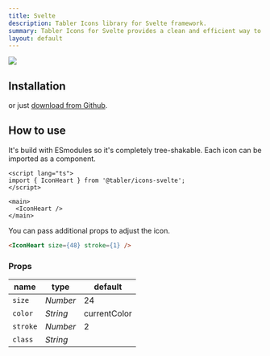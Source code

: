 ```yaml
---
title: Svelte
description: Tabler Icons library for Svelte framework.
summary: Tabler Icons for Svelte provides a clean and efficient way to use Tabler's comprehensive icon set in Svelte applications, helping developers deliver polished, user-friendly designs.
layout: default
---
```


![](/docs/icons/package-svelte.png)


## Installation

<TabsPackage name="@tabler/icons-svelte" />

or just [download from Github](https://github.com/tabler/tabler-icons/releases).

## How to use

It's build with ESmodules so it's completely tree-shakable. Each icon can be imported as a component.

```sveltehtml
<script lang="ts">
import { IconHeart } from '@tabler/icons-svelte';
</script>

<main>
  <IconHeart />
</main>
```

You can pass additional props to adjust the icon.

```html
<IconHeart size={48} stroke={1} />
```

### Props

| name          | type     | default      |
| ------------- | -------- | ------------ |
| `size`        | _Number_ | 24           |
| `color`       | _String_ | currentColor |
| `stroke`      | _Number_ | 2            |
| `class`       | _String_ |              |
